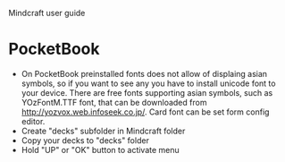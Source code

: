 Mindcraft user guide


# PocketBook #

  * On PocketBook preinstalled fonts does not allow of displaing asian symbols, so if you want to see any you have to install unicode font to your device. There are free fonts supporting asian symbols, such as YOzFontM.TTF font, that can be downloaded from http://yozvox.web.infoseek.co.jp/. Card font can be set form config editor.
  * Create "decks" subfolder in Mindcraft folder
  * Copy your decks to "decks" folder
  * Hold "UP" or "OK" button to activate menu